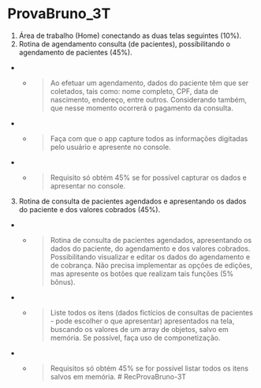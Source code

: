 # ProvaBruno_3T

1. Área de trabalho (Home) conectando as duas telas seguintes (10%). 
2. Rotina de agendamento consulta (de pacientes),  possibilitando o agendamento de pacientes (45%).
- - > Ao efetuar um agendamento, dados do paciente têm que ser coletados, tais como: nome completo, CPF, data de nascimento, endereço, entre outros. Considerando também, que nesse momento ocorrerá o pagamento da consulta.
- - > Faça com que o app capture todos as informações digitadas pelo usuário e apresente no console. 
- - > Requisito só obtém 45% se for possível capturar os dados e apresentar no console. 

3. Rotina de consulta de pacientes agendados e apresentando os dados do paciente e dos valores cobrados (45%).
- - > Rotina de consulta de pacientes agendados, apresentando os dados do paciente, do agendamento e dos valores cobrados. Possibilitando visualizar e editar os dados do agendamento e de cobrança. Não precisa implementar as opções de edições, mas apresente os botões que realizam tais funções (5% bônus). 
- - > Liste todos os itens (dados fictícios de consultas de pacientes - pode escolher o que apresentar) apresentados na tela, buscando os valores de um array de objetos, salvo em memória. Se possível, faça uso de componetização. 
- - > Requisitos só obtém 45% se for possível listar todos os itens salvos em memória.
#   R e c P r o v a B r u n o - 3 T  
 
